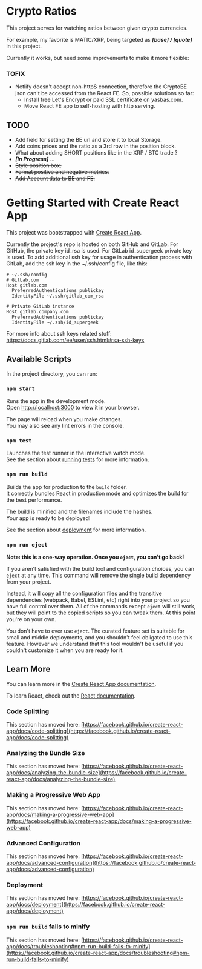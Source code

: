 # Crypto Ratios

This project serves for watching ratios between given crypto currencies.

For example, my favorite is MATIC/XRP, being targeted as ***[base] / [quote]*** in this project.

Currently it works, but need some improvements to make it more flexible:

### TOFIX
- Netlify doesn't accept non-httpS connection, therefore the CryptoBE json 
  can't be accessed from the React FE. So, possible solutions so far:
  - Install free Let's Encrypt or paid SSL certificate on yasbas.com.
  - Move React FE app to self-hosting with http serving.
## TODO
- Add field for setting the BE url and store it to local Storage.
- Add coins prices and the ratio as a 3rd row in the position block.
- What about adding SHORT positions like in the XRP / BTC  trade ?
- ***[In Progress]*** ...
- ~~Style position box.~~
- ~~Format positive and negative metrics.~~
- ~~Add Account data to BE and FE.~~




# Getting Started with Create React App

This project was bootstrapped with [Create React App](https://github.com/facebook/create-react-app).

Currently the project's repo is hosted on both GitHub and GitLab. For GitHub, the private key id_rsa is used.
For GitLab id_supergeek private key is used. To add additional ssh key for usage in authentication process with 
GitLab, add the ssh key in the ~/.ssh/config file, like this:
```
# ~/.ssh/config
# GitLab.com
Host gitlab.com
  PreferredAuthentications publickey
  IdentityFile ~/.ssh/gitlab_com_rsa

# Private GitLab instance
Host gitlab.company.com
  PreferredAuthentications publickey
  IdentityFile ~/.ssh/id_supergeek
```

For more info about ssh keys related stuff: https://docs.gitlab.com/ee/user/ssh.html#rsa-ssh-keys

## Available Scripts

In the project directory, you can run:

### `npm start`

Runs the app in the development mode.\
Open [http://localhost:3000](http://localhost:3000) to view it in your browser.

The page will reload when you make changes.\
You may also see any lint errors in the console.

### `npm test`

Launches the test runner in the interactive watch mode.\
See the section about [running tests](https://facebook.github.io/create-react-app/docs/running-tests) for more information.

### `npm run build`

Builds the app for production to the `build` folder.\
It correctly bundles React in production mode and optimizes the build for the best performance.

The build is minified and the filenames include the hashes.\
Your app is ready to be deployed!

See the section about [deployment](https://facebook.github.io/create-react-app/docs/deployment) for more information.

### `npm run eject`

**Note: this is a one-way operation. Once you `eject`, you can't go back!**

If you aren't satisfied with the build tool and configuration choices, you can `eject` at any time. This command will remove the single build dependency from your project.

Instead, it will copy all the configuration files and the transitive dependencies (webpack, Babel, ESLint, etc) right into your project so you have full control over them. All of the commands except `eject` will still work, but they will point to the copied scripts so you can tweak them. At this point you're on your own.

You don't have to ever use `eject`. The curated feature set is suitable for small and middle deployments, and you shouldn't feel obligated to use this feature. However we understand that this tool wouldn't be useful if you couldn't customize it when you are ready for it.

## Learn More

You can learn more in the [Create React App documentation](https://facebook.github.io/create-react-app/docs/getting-started).

To learn React, check out the [React documentation](https://reactjs.org/).

### Code Splitting

This section has moved here: [https://facebook.github.io/create-react-app/docs/code-splitting](https://facebook.github.io/create-react-app/docs/code-splitting)

### Analyzing the Bundle Size

This section has moved here: [https://facebook.github.io/create-react-app/docs/analyzing-the-bundle-size](https://facebook.github.io/create-react-app/docs/analyzing-the-bundle-size)

### Making a Progressive Web App

This section has moved here: [https://facebook.github.io/create-react-app/docs/making-a-progressive-web-app](https://facebook.github.io/create-react-app/docs/making-a-progressive-web-app)

### Advanced Configuration

This section has moved here: [https://facebook.github.io/create-react-app/docs/advanced-configuration](https://facebook.github.io/create-react-app/docs/advanced-configuration)

### Deployment

This section has moved here: [https://facebook.github.io/create-react-app/docs/deployment](https://facebook.github.io/create-react-app/docs/deployment)

### `npm run build` fails to minify

This section has moved here: [https://facebook.github.io/create-react-app/docs/troubleshooting#npm-run-build-fails-to-minify](https://facebook.github.io/create-react-app/docs/troubleshooting#npm-run-build-fails-to-minify)
